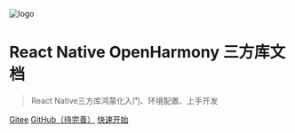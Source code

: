 <!-- _coverpage.md -->
![logo](https://docsify.js.org/_media/icon.svg)

# React Native OpenHarmony 三方库文档

> React Native三方库鸿蒙化入门、环境配置、上手开发



[Gitee](https://gitee.com/react-native-oh-library/docs)
[GitHub（待完善）]()
[快速开始](README.md)
